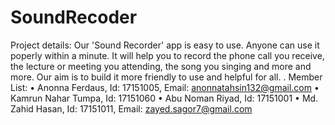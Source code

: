 # SoundRecoder

Project details: Our  'Sound Recorder' app is easy to use. Anyone can use it poperly within a minute.
It will help you to record the phone call you receive, the lecture or meeting you attending, the song you singing and more and more.
Our aim is to build it more friendly to use and helpful for all. 
.
Member List:
•	Anonna Ferdaus, Id: 17151005,   Email: anonnatahsin132@gmail.com
•	Kamrun Nahar Tumpa, Id: 17151060
•	Abu Noman Riyad, Id: 17151001
•	Md. Zahid Hasan, Id: 17151011, Email: zayed.sagor7@gmail.com

